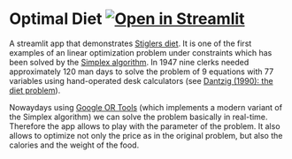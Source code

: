 # Optimal Diet [![Open in Streamlit](https://static.streamlit.io/badges/streamlit_badge_black_white.svg)](https://asmaier-optimal-diet-optimal-diet-6vfi9e.streamlit.app/)

A streamlit app that demonstrates [Stiglers diet](https://en.wikipedia.org/wiki/Stigler_diet). It is one of the first examples of an 
linear optimization problem under constraints which has been solved by the [Simplex algorithm](https://en.wikipedia.org/wiki/Simplex_algorithm).
In 1947 nine clerks needed approximately 120 man days to solve the problem of 9 equations with 77 variables using hand-operated desk calculators 
(see [Dantzig (1990): the diet problem](https://web.archive.org/web/20160411141356/https://dl.dropboxusercontent.com/u/5317066/1990-dantzig-dietproblem.pdf)).

Nowaydays using [Google OR Tools](https://developers.google.com/optimization) (which implements a modern variant of the Simplex algorithm) we can solve the problem
basically in real-time. Therefore the app allows to play with the parameter of the problem. It also allows to optimize not only the price 
as in the original problem, but also the calories and the weight of the food. 
